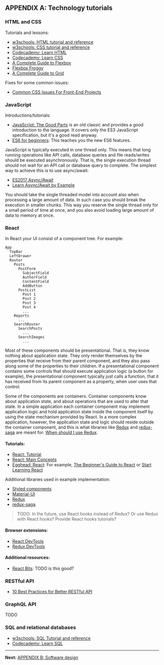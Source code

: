 ## APPENDIX A: Technology tutorials

### HTML and CSS

Tutorials and lessons:

* [w3schools: HTML tutorial and reference](https://www.w3schools.com/html/)
* [w3schools: CSS tutorial and reference](https://www.w3schools.com/css/)
* [Codecademy: Learn HTML](https://www.codecademy.com/learn/learn-html)
* [Codecademy: Learn CSS](https://www.codecademy.com/learn/learn-css)
* [A Complete Guide to Flexbox](https://css-tricks.com/snippets/css/a-guide-to-flexbox/)
* [Flexbox Froggy](http://flexboxfroggy.com/)
* [A Complete Guide to Grid](https://css-tricks.com/snippets/css/complete-guide-grid/)

Fixes for some common issues:

* [Common CSS Issues For Front-End Projects](https://www.smashingmagazine.com/2018/12/common-css-issues-front-end-projects/)

### JavaScript

Introductions/tutorials:

* [JavaScript: The Good Parts](http://shop.oreilly.com/product/9780596517748.do) is an old classic and provides a good introduction to the language. It covers only the ES3 JavaScript specification, but it's a good read anyway.
* [ES6 for beginners](https://codeburst.io/es6-tutorial-for-beginners-5f3c4e7960be): This teaches you the new ES6 features.

JavaScript is typically executed in one thread only. This means that long running operations like API calls, database queries and file reads/writes should be executed asynchronously. That is, the single execution thread should not wait for an API call or database query to complete. The simplest way to achieve this is to use async/await:

* [ES2017 Async/Await](http://rossboucher.com/await/#/)
* [Learn Async/Await by Example](https://codeburst.io/javascript-es-2017-learn-async-await-by-example-48acc58bad65)

You should take the single threaded model into account also when processing a large amount of data. In such case you should break the execution in smaller chunks. This way you reserve the single thread only for a small period of time at once, and you also avoid loading large amount of data to memory at once.

### React

In React your UI consist of a component tree. For example:

```shell
App
  TopBar
  LeftDrawer
  Router
    Posts
      PostForm
        SubjectField
        AuthorField
        ContentField
        AddButton
      PostList
        Post 1
        Post 2
        Post 3
        Post 4
        ...
    Reports
      ...
    SearchRouter
      SearchPosts
        ...
      SearchImages
        ...
```

Most of these components should be presentational. That is, they know nothing about application state. They only render themselves by the properties that receive from their parent component, and they also pass along some of the properties to their children. If a presentational component contains some controls that should execute application logic (a button for example), the presentational component typically just calls a function, that it has received from its parent component as a property, when user uses that control.

Some of the components are containers. Container components know about application state, and about operations that are used to alter that state. In a simple application each container component may implement application logic and hold application state inside the component itself by using the state mechanism provided by React. In a more complex application, however, the application state and logic should reside outside the container component, and this is what libraries like [Redux](https://redux.js.org/) and [redux-saga](https://redux-saga.js.org/) are meant for: [When should I use Redux](https://redux.js.org/faq/general#when-should-i-use-redux).

#### Tutorials:

* [React: Tutorial](https://reactjs.orgtutorial.html.md)
* [React: Main Concepts](https://reactjs.org/docs/hello-world.html)
* [Egghead: React](https://egghead.io/browse/frameworks/react): For example, [The Beginner's Guide to React](https://egghead.io/courses/the-beginner-s-guide-to-react) or [Start Learning React](https://egghead.io/courses/start-learning-react)

Additional libraries used in example implementation:

* [Styled components](https://www.styled-components.com/)
* [Material-UI](https://material-ui.com/)
* [Redux](https://redux.js.org/)
* [redux-saga](https://redux-saga.js.org/)

> TODO: In the future, use React hooks instead of Redux? Or use Redux with React hooks? Provide React hooks tutorials?

#### Browser extensions:

* [React DevTools](https://github.com/facebook/react-devtools)
* [Redux DevTools](https://github.com/reduxjs/redux-devtools)

#### Additional resources:

* [React Bits](https://vasanthk.gitbooks.io/react-bits/): TODO is this good?

### RESTful API

* [10 Best Practices for Better RESTful API](https://blog.mwaysolutions.com/2014/06/05/10-best-practices-for-better-restful-api/)

### GraphQL API

TODO

### SQL and relational databases

* [w3schools: SQL Tutorial and reference](https://www.w3schools.com/sql/)
* [Codecademy: Learn SQL](https://www.codecademy.com/learn/learn-sql)

---

**Next:** [APPENDIX B: Software design](b-software-design.md)
